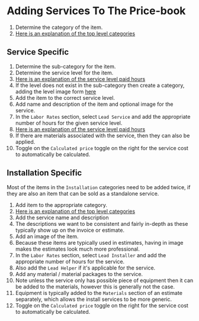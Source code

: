 # Adding Services To The Price-book

1. Determine the category of the item.
  1. [Here is an explanation of the top level categories](https://github.com/HHE-DEV/hcp-notes/tree/main/20220107145521)

## Service Specific

1. Determine the sub-category for the item.
1. Determine the service level for the item.
  1. [Here is an explanation of the service level paid hours](https://github.com/HHE-DEV/hcp-notes/tree/main/20220107150746)
  1. If the level does not exist in the sub-category then create a category,
     adding the level image form [here](https://www.icloud.com/iclouddrive/0f9_zaYgMb6SjDfM9Teau8VJQ#Equipment-Estimate-Images)
1. Add the item to the correct service level.
1. Add name and description of the item and optional image for the service.
1. In the `Labor Rates` section, select `Lead Service` and add the appropriate
   number of hours for the given service level.
  1. [Here is an explanation of the service level paid hours](https://github.com/HHE-DEV/hcp-notes/tree/main/20220107150746)
1. If there are materials associated with the service, then they can also be
   applied.
1. Toggle on the `Calculated price` toggle on the right for the service cost
   to automatically be calculated.

## Installation Specific

Most of the items in the `Installation` categories need to be added twice, if
they are also an item that can be sold as a standalone service.

1. Add item to the appropriate category.
  1. [Here is an explanation of the top level categories](https://github.com/HHE-DEV/hcp-notes/tree/main/20220107145521)
1. Add the service name and description
  1. The descriptions we want to be consistent and fairly in-depth as these
     typically show up on the invoice or estimate.
1. Add an image of the item.
  1. Because these items are typically used in estimates, having in image makes
     the estimates look much more professional.
1. In the `Labor Rates` section, select `Lead Installer` and add the appropriate
   number of hours for the service.
  1. Also add the `Lead Helper` if it's applicable for the service.
1. Add any material / material packages to the service.
  1. Note unless the service only has possible piece of equipment then it can
     be added to the materials, however this is generally not the case.
  1. Equipment is typically added to the `Materials` section of an estimate
     separately, which allows the install services to be more generic.
1. Toggle on the `Calculated price` toggle on the right for the service cost
   to automatically be calculated.
